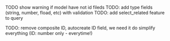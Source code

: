 TODO show warning if model have not id fileds
TODO: add type fields (string, number, fload, etc) with validation
TODO: add select_related feature to query


TODO: remove composite ID, autocreate ID field, we need it do simplify everything (ID: number only - everytime!)
